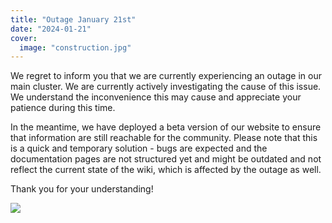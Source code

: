 ```yaml
---
title: "Outage January 21st"
date: "2024-01-21"
cover: 
  image: "construction.jpg"
---
```


We regret to inform you that we are currently experiencing an outage in our main cluster. We are currently actively investigating the cause of this issue. We understand the inconvenience this may cause and appreciate your patience during this time.

In the meantime, we have deployed a beta version of our website to ensure that information are still reachable for the community. Please note that this is a quick and temporary solution - bugs are expected and the documentation pages are not structured yet and might be outdated and not reflect the current state of the wiki, which is affected by the outage as well.

Thank you for your understanding!

![](/blog/images/construction.jpg)